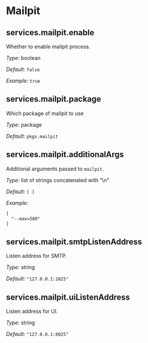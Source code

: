   # Mailpit
  


## services\.mailpit\.enable



Whether to enable mailpit process\.



*Type:*
boolean



*Default:*
` false `



*Example:*
` true `



## services\.mailpit\.package



Which package of mailpit to use



*Type:*
package



*Default:*
` pkgs.mailpit `



## services\.mailpit\.additionalArgs

Additional arguments passed to ` mailpit `\.



*Type:*
list of strings concatenated with “\\n”



*Default:*
` [ ] `



*Example:*

```
[
  "--max=500"
]
```



## services\.mailpit\.smtpListenAddress



Listen address for SMTP\.



*Type:*
string



*Default:*
` "127.0.0.1:1025" `



## services\.mailpit\.uiListenAddress



Listen address for UI\.



*Type:*
string



*Default:*
` "127.0.0.1:8025" `
